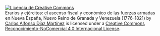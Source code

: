 <a rel="license" href="http://creativecommons.org/licenses/by-nc/4.0/"><img alt="Licencia de Creative Commons" style="border-width:0" src="https://i.creativecommons.org/l/by-nc/4.0/88x31.png" /></a><br /><span xmlns:dct="http://purl.org/dc/terms/" href="http://purl.org/dc/dcmitype/StillImage" property="dct:title" rel="dct:type">Erarios y ejércitos: el ascenso fiscal y económico de las fuerzas armadas en Nueva España, Nuevo Reino de Granada y Venezuela (1776-1821) </span> by <a xmlns:cc="http://creativecommons.org/ns#" href="https://github.com/Caadiazma/Mapas_tesis_Doctorado" property="cc:attributionName" rel="cc:attributionURL">Carlos Alfonso Díaz Martínez</a> is licensed under a <a rel="license" href="http://creativecommons.org/licenses/by-nc/4.0/">Creative Commons Reconocimiento-NoComercial 4.0 Internacional License</a>.
